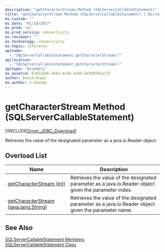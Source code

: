 ```yaml
---
description: "getCharacterStream Method (SQLServerCallableStatement)"
title: "getCharacterStream Method (SQLServerCallableStatement) | Microsoft Docs"
ms.custom: ""
ms.date: "01/19/2017"
ms.prod: sql
ms.prod_service: connectivity
ms.reviewer: ""
ms.technology: connectivity
ms.topic: reference
apiname: 
  - "SQLServerCallableStatement.getCharacterStream()"
apilocation: 
  - "SQLServerCallableStatement.getCharacterStream()"
apitype: "Assembly"
ms.assetid: 6207ad4b-56b3-4c66-bad5-6e590591ac2f
author: David-Engel
ms.author: v-daenge
---
```

# getCharacterStream Method (SQLServerCallableStatement)
[!INCLUDE[Driver_JDBC_Download](../../../includes/driver_jdbc_download.md)]

  Retrieves the value of the designated parameter as a java.io.Reader object.  
  
## Overload List  
  
|Name|Description|  
|----------|-----------------|  
|[getCharacterStream &#40;int&#41;](../../../connect/jdbc/reference/getcharacterstream-int.md)|Retrieves the value of the designated parameter as a java.io.Reader object given the parameter index.|  
|[getCharacterStream &#40;java.lang.String&#41;](../../../connect/jdbc/reference/getcharacterstream-java-lang-string.md)|Retrieves the value of the designated parameter as a java.io.Reader object given the parameter name.|  
  
## See Also  
 [SQLServerCallableStatement Members](../../../connect/jdbc/reference/sqlservercallablestatement-members.md)   
 [SQLServerCallableStatement Class](../../../connect/jdbc/reference/sqlservercallablestatement-class.md)  
  
  
